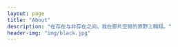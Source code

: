 ```yaml
---
layout: page
title: "About"
description: "在存在与非存在之间，我在那片空寂的原野上翱翔。" 
header-img: "img/black.jpg"
---
```







